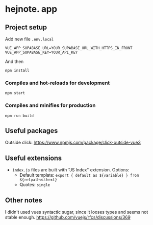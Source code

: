# hejnote. app

## Project setup
Add new file `.env.local`
```
VUE_APP_SUPABASE_URL=YOUR_SUPABASE_URL_WITH_HTTPS_IN_FRONT
VUE_APP_SUPABASE_KEY=YOUR_API_KEY
```
And then
```
npm install
```

### Compiles and hot-reloads for development
```
npm start
```

### Compiles and minifies for production
```
npm run build
```

## Useful packages
Outside click: https://www.npmjs.com/package/click-outside-vue3

## Useful extensions
- `index.js` files are built with "JS Index" extension. Options:
	- Default template: `export { default as ${variable} } from ${relpathwithext}`
	- Quotes: `single`


## Other notes
I didn't used vues syntactic sugar, since it looses types and seems not stable enough. https://github.com/vuejs/rfcs/discussions/369